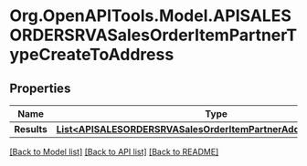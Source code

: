 # Org.OpenAPITools.Model.APISALESORDERSRVASalesOrderItemPartnerTypeCreateToAddress

## Properties

Name | Type | Description | Notes
------------ | ------------- | ------------- | -------------
**Results** | [**List&lt;APISALESORDERSRVASalesOrderItemPartnerAddressTypeCreate&gt;**](APISALESORDERSRVASalesOrderItemPartnerAddressTypeCreate.md) |  | [optional] 

[[Back to Model list]](../README.md#documentation-for-models) [[Back to API list]](../README.md#documentation-for-api-endpoints) [[Back to README]](../README.md)

